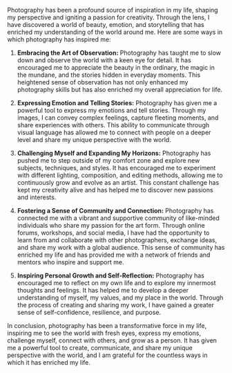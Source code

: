 Photography has been a profound source of inspiration in my life, shaping my perspective and igniting a passion for creativity. Through the lens, I have discovered a world of beauty, emotion, and storytelling that has enriched my understanding of the world around me. Here are some ways in which photography has inspired me:

1. **Embracing the Art of Observation:** Photography has taught me to slow down and observe the world with a keen eye for detail. It has encouraged me to appreciate the beauty in the ordinary, the magic in the mundane, and the stories hidden in everyday moments. This heightened sense of observation has not only enhanced my photography skills but has also enriched my overall appreciation for life.

2. **Expressing Emotion and Telling Stories:** Photography has given me a powerful tool to express my emotions and tell stories. Through my images, I can convey complex feelings, capture fleeting moments, and share experiences with others. This ability to communicate through visual language has allowed me to connect with people on a deeper level and share my unique perspective with the world.

3. **Challenging Myself and Expanding My Horizons:** Photography has pushed me to step outside of my comfort zone and explore new subjects, techniques, and styles. It has encouraged me to experiment with different lighting, composition, and editing methods, allowing me to continuously grow and evolve as an artist. This constant challenge has kept my creativity alive and has helped me to discover new passions and interests.

4. **Fostering a Sense of Community and Connection:** Photography has connected me with a vibrant and supportive community of like-minded individuals who share my passion for the art form. Through online forums, workshops, and social media, I have had the opportunity to learn from and collaborate with other photographers, exchange ideas, and share my work with a global audience. This sense of community has enriched my life and has provided me with a network of friends and mentors who inspire and support me.

5. **Inspiring Personal Growth and Self-Reflection:** Photography has encouraged me to reflect on my own life and to explore my innermost thoughts and feelings. It has helped me to develop a deeper understanding of myself, my values, and my place in the world. Through the process of creating and sharing my work, I have gained a greater sense of self-confidence, resilience, and purpose.

In conclusion, photography has been a transformative force in my life, inspiring me to see the world with fresh eyes, express my emotions, challenge myself, connect with others, and grow as a person. It has given me a powerful tool to create, communicate, and share my unique perspective with the world, and I am grateful for the countless ways in which it has enriched my life.